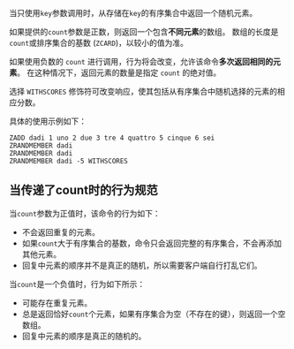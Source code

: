 当只使用`key`参数调用时，从存储在`key`的有序集合中返回一个随机元素。

如果提供的`count`参数是正数，则返回一个包含**不同元素**的数组。
数组的长度是`count`或排序集合的基数 (`ZCARD`)，以较小的值为准。

如果使用负数的 `count` 进行调用，行为将会改变，允许该命令**多次返回相同的元素**。
在这种情况下，返回元素的数量是指定 `count` 的绝对值。

选择 `WITHSCORES` 修饰符可改变响应，使其包括从有序集合中随机选择的元素的相应分数。

具体的使用示例如下：


```cli
ZADD dadi 1 uno 2 due 3 tre 4 quattro 5 cinque 6 sei
ZRANDMEMBER dadi
ZRANDMEMBER dadi
ZRANDMEMBER dadi -5 WITHSCORES
```

## 当传递了count时的行为规范

当`count`参数为正值时，该命令的行为如下：

* 不会返回重复的元素。
* 如果`count`大于有序集合的基数，命令只会返回完整的有序集合，不会再添加其他元素。
* 回复中元素的顺序并不是真正的随机，所以需要客户端自行打乱它们。

当`count`是一个负值时，行为如下所示：

* 可能存在重复元素。
* 总是返回恰好`count`个元素，如果有序集合为空（不存在的键），则返回一个空数组。
* 回复中元素的顺序是真正的随机的。
